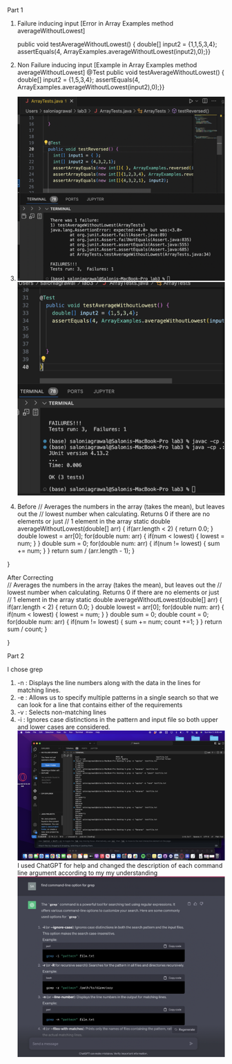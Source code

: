 Part 1
1. Failure inducing input
   [Error in Array Examples method averageWithoutLowest]
   
    public void testAverageWithoutLowest() {
    double[] input2 = {1,1,5,3,4};
    assertEquals(4, ArrayExamples.averageWithoutLowest(input2),0);}}
   
2. Non Failure inducing input 
   [Example in Array Examples method averageWithoutLowest]
@Test
  public void testAverageWithoutLowest() {
    double[] input2 = {1,5,3,4};
    assertEquals(4, ArrayExamples.averageWithoutLowest(input2),0);}}
   
3.  ![Image](1.1.png)
    ![Image](1.2.png)


4. Before
  // Averages the numbers in the array (takes the mean), but leaves out the
  // lowest number when calculating. Returns 0 if there are no elements or just
  // 1 element in the array
  static double averageWithoutLowest(double[] arr) {
    if(arr.length < 2) { return 0.0; }
    double lowest = arr[0];
    for(double num: arr) {
      if(num < lowest) { lowest = num; }
    }
    double sum = 0;
    for(double num: arr) {
      if(num != lowest) { sum += num; }
    }
    return sum / (arr.length - 1);
  }


}


After Correcting    
// Averages the numbers in the array (takes the mean), but leaves out the
  // lowest number when calculating. Returns 0 if there are no elements or just
  // 1 element in the array
  static double averageWithoutLowest(double[] arr) {
    if(arr.length < 2) { return 0.0; }
    double lowest = arr[0];
    for(double num: arr) {
      if(num < lowest) { lowest = num; }
    }
    double sum = 0;
    double count = 0;
    for(double num: arr) {
      if(num != lowest) { sum += num; count +=1; }
    }
    return sum / count;
  }


}



Part 2

I chose grep
1. -n : Displays the line numbers along with the data in the lines for matching lines.
2. -e : Allows us to specify multiple patterns in a single search so that we can look for a line that contains either of the requirements
3. -v : Selects non-matching lines
4. -i : Ignores case distinctions in the pattern and input file so both upper and lower cases are considered.
![Image](1.3.png)
I used ChatGPT for help and changed the description of each command line argument according to my my understanding
![Image](1.4.png)




